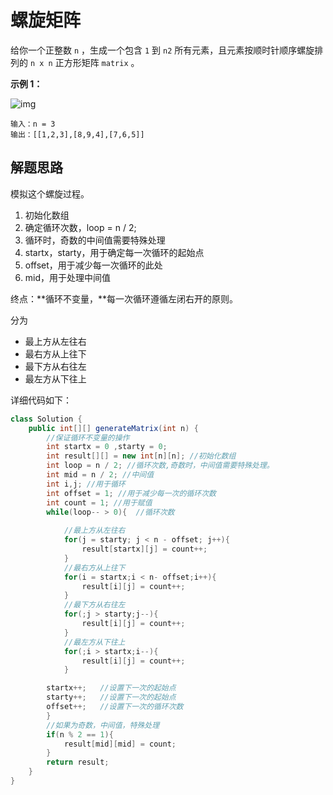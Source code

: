 # 螺旋矩阵

给你一个正整数 `n` ，生成一个包含 `1` 到 `n2` 所有元素，且元素按顺时针顺序螺旋排列的 `n x n` 正方形矩阵 `matrix` 。

**示例 1：**

![img](https://assets.leetcode.com/uploads/2020/11/13/spiraln.jpg)

```
输入：n = 3
输出：[[1,2,3],[8,9,4],[7,6,5]]
```

## 解题思路

模拟这个螺旋过程。

1. 初始化数组
2. 确定循环次数，loop = n / 2;
3. 循环时，奇数的中间值需要特殊处理
4. startx，starty，用于确定每一次循环的起始点
5. offset，用于减少每一次循环的此处
6. mid，用于处理中间值



终点：**循环不变量，**每一次循环遵循左闭右开的原则。

分为

* 最上方从左往右
* 最右方从上往下
* 最下方从右往左
* 最左方从下往上



详细代码如下：

```java
class Solution {
    public int[][] generateMatrix(int n) {
        //保证循环不变量的操作
        int startx = 0 ,starty = 0;
        int result[][] = new int[n][n]; //初始化数组
        int loop = n / 2; //循环次数,奇数时，中间值需要特殊处理。
        int mid = n / 2; //中间值
        int i,j; //用于循环
        int offset = 1; //用于减少每一次的循环次数
        int count = 1; //用于赋值
        while(loop-- > 0){  //循环次数
        
            //最上方从左往右
            for(j = starty; j < n - offset; j++){
                result[startx][j] = count++;
            }
            //最右方从上往下
            for(i = startx;i < n- offset;i++){
                result[i][j] = count++;
            }
            //最下方从右往左
            for(;j > starty;j--){
                result[i][j] = count++;
            }
            //最左方从下往上
            for(;i > startx;i--){
                result[i][j] = count++;
            }

        startx++;   //设置下一次的起始点
        starty++;   //设置下一次的起始点
        offset++;   //设置下一次的循环次数
        }
        //如果为奇数，中间值，特殊处理
        if(n % 2 == 1){
            result[mid][mid] = count; 
        }
        return result;
    }
}
```

